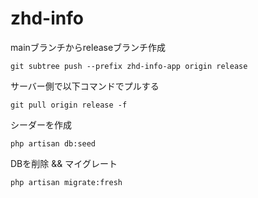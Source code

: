 # zhd-info

mainブランチからreleaseブランチ作成
```
git subtree push --prefix zhd-info-app origin release
```

サーバー側で以下コマンドでプルする
```
git pull origin release -f
```

シーダーを作成
```
php artisan db:seed
```

DBを削除 && マイグレート
```
php artisan migrate:fresh
```
